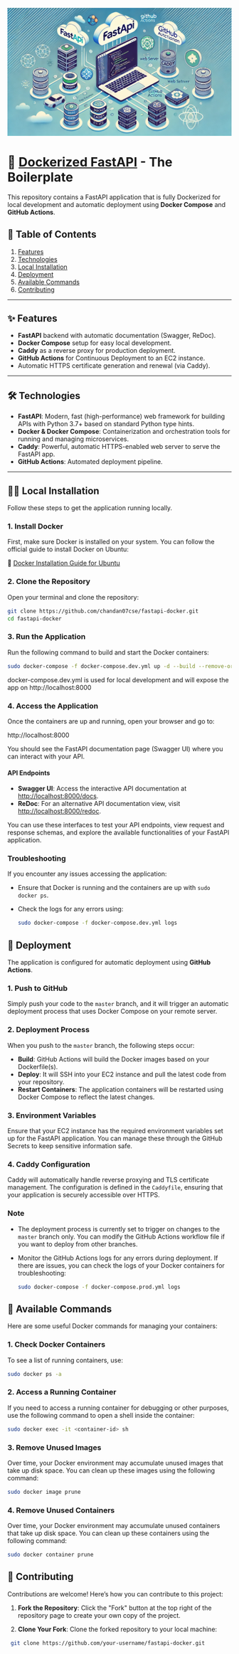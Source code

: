 ![FastAPI Logo](./assets/deploy.webp)
# 🚀 [Dockerized FastAPI](https://github.com/chandan07cse/fastapi-docker) - The Boilerplate

This repository contains a FastAPI application that is fully Dockerized for local development and automatic deployment using **Docker Compose** and **GitHub Actions**.

## 📖 Table of Contents
1. [Features](#-features)
2. [Technologies](#-technologies)
3. [Local Installation](#-local-installation)
4. [Deployment](#-deployment)
5. [Available Commands](#-available-commands)
6. [Contributing](#-contributing)

---

## ✨ Features
- **FastAPI** backend with automatic documentation (Swagger, ReDoc).
- **Docker Compose** setup for easy local development.
- **Caddy** as a reverse proxy for production deployment.
- **GitHub Actions** for Continuous Deployment to an EC2 instance.
- Automatic HTTPS certificate generation and renewal (via Caddy).

---

## 🛠 Technologies
- **FastAPI**: Modern, fast (high-performance) web framework for building APIs with Python 3.7+ based on standard Python type hints.
- **Docker & Docker Compose**: Containerization and orchestration tools for running and managing microservices.
- **Caddy**: Powerful, automatic HTTPS-enabled web server to serve the FastAPI app.
- **GitHub Actions**: Automated deployment pipeline.

---

## 🏃‍♂️ Local Installation

Follow these steps to get the application running locally.

### 1. **Install Docker**

First, make sure Docker is installed on your system. You can follow the official guide to install Docker on Ubuntu:

🔗 [Docker Installation Guide for Ubuntu](https://docs.docker.com/engine/install/ubuntu/)

### 2. **Clone the Repository**

Open your terminal and clone the repository:

```bash
git clone https://github.com/chandan07cse/fastapi-docker.git
cd fastapi-docker
```

### 3. **Run the Application**

Run the following command to build and start the Docker containers:

```bash
sudo docker-compose -f docker-compose.dev.yml up -d --build --remove-orphans
```
docker-compose.dev.yml is used for local development and will expose the app on http://localhost:8000

### 4. **Access the Application**

Once the containers are up and running, open your browser and go to:

http://localhost:8000


You should see the FastAPI documentation page (Swagger UI) where you can interact with your API.

#### API Endpoints

- **Swagger UI**: Access the interactive API documentation at [http://localhost:8000/docs](http://localhost:8000/docs).
- **ReDoc**: For an alternative API documentation view, visit [http://localhost:8000/redoc](http://localhost:8000/redoc).

You can use these interfaces to test your API endpoints, view request and response schemas, and explore the available functionalities of your FastAPI application.

### Troubleshooting

If you encounter any issues accessing the application:
- Ensure that Docker is running and the containers are up with `sudo docker ps`.
- Check the logs for any errors using:
  
  ```bash
  sudo docker-compose -f docker-compose.dev.yml logs
  ```
## 🚀 Deployment

The application is configured for automatic deployment using **GitHub Actions**.

### 1. **Push to GitHub**

Simply push your code to the `master` branch, and it will trigger an automatic deployment process that uses Docker Compose on your remote server.

### 2. **Deployment Process**

When you push to the `master` branch, the following steps occur:

- **Build**: GitHub Actions will build the Docker images based on your Dockerfile(s).
- **Deploy**: It will SSH into your EC2 instance and pull the latest code from your repository.
- **Restart Containers**: The application containers will be restarted using Docker Compose to reflect the latest changes.

### 3. **Environment Variables**

Ensure that your EC2 instance has the required environment variables set up for the FastAPI application. You can manage these through the GitHub Secrets to keep sensitive information safe.

### 4. **Caddy Configuration**

Caddy will automatically handle reverse proxying and TLS certificate management. The configuration is defined in the `Caddyfile`, ensuring that your application is securely accessible over HTTPS.

### Note

- The deployment process is currently set to trigger on changes to the `master` branch only. You can modify the GitHub Actions workflow file if you want to deploy from other branches.
- Monitor the GitHub Actions logs for any errors during deployment. If there are issues, you can check the logs of your Docker containers for troubleshooting:

  ```bash
  sudo docker-compose -f docker-compose.prod.yml logs
  ```
## 🔧 Available Commands

Here are some useful Docker commands for managing your containers:

### 1. **Check Docker Containers**

To see a list of running containers, use:

  ```bash
  sudo docker ps -a
  ```
### 2. **Access a Running Container**

If you need to access a running container for debugging or other purposes, use the following command to open a shell inside the container:

  ```bash
  sudo docker exec -it <container-id> sh
  ```
### 3. **Remove Unused Images**

Over time, your Docker environment may accumulate unused images that take up disk space. You can clean up these images using the following command:

  ```bash
  sudo docker image prune
  ```
### 4. **Remove Unused Containers**

Over time, your Docker environment may accumulate unused containers that take up disk space. You can clean up these containers using the following command:

  ```bash
  sudo docker container prune
  ```

## 🌟 Contributing

Contributions are welcome! Here’s how you can contribute to this project:

1. **Fork the Repository**: Click the "Fork" button at the top right of the repository page to create your own copy of the project.
   
2. **Clone Your Fork**: Clone the forked repository to your local machine:

  ```bash
   git clone https://github.com/your-username/fastapi-docker.git
  ```